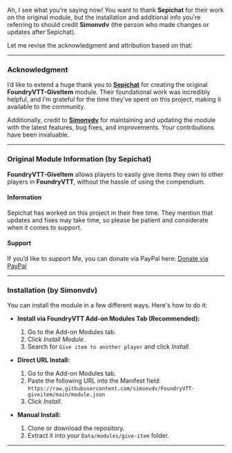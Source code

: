 Ah, I see what you're saying now! You want to thank **Sepichat** for their work on the original module, but the installation and additional info you're referring to should credit **Simonvdv** (the person who made changes or updates after Sepichat).

Let me revise the acknowledgment and attribution based on that:

---

### Acknowledgment

I’d like to extend a huge thank you to [**Sepichat**](https://github.com/Sepichat) for creating the original **FoundryVTT-GiveItem** module.
Their foundational work was incredibly helpful, and I’m grateful for the time they’ve spent on this project, making it available to the community.

Additionally, credit to [**Simonvdv**](https://github.com/simonvdv) for maintaining and updating the module with the latest features, bug fixes, and improvements. Your contributions have been invaluable.

---

### Original Module Information (by Sepichat)

**FoundryVTT-GiveItem** allows players to easily give items they own to other players in **FoundryVTT**, without the hassle of using the compendium.

#### Information

Sepichat has worked on this project in their free time. They mention that updates and fixes may take time, so please be patient and considerate when it comes to support.

#### Support

If you’d like to support Me, you can donate via PayPal here:
[Donate via PayPal]([https://paypal.me/sepichat](https://www.paypal.com/donate/?hosted_button_id=WQ9KSEJTKGFHN))

---

### Installation (by Simonvdv)

You can install the module in a few different ways. Here's how to do it:

* **Install via FoundryVTT Add-on Modules Tab (Recommended):**

  1. Go to the Add-on Modules tab.
  2. Click *Install Module*.
  3. Search for `Give item to another player` and click *Install*.

* **Direct URL Install:**

  1. Go to the Add-on Modules tab.
  2. Paste the following URL into the Manifest field:
     `https://raw.githubusercontent.com/simonvdv/FoundryVTT-giveitem/main/module.json`
  3. Click *Install*.

* **Manual Install:**

  1. Clone or download the repository.
  2. Extract it into your `Data/modules/give-item` folder.

---
